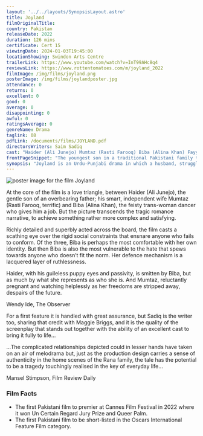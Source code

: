```yaml
---
layout: '../../layouts/SynopsisLayout.astro'
title: Joyland
filmOriginalTitle: 
country: Pakistan
releaseDate: 2022
duration: 126 mins
certificate: Cert 15
viewingDate: 2024-01-03T19:45:00
locationShowing: Swindon Arts Centre
trailerLink: https://www.youtube.com/watch?v=InT99AHc8q4
reviewsLink: https://www.rottentomatoes.com/m/joyland_2022
filmImage: /img/films/joyland.png
posterImage: /img/films/joylandposter.jpg
attendance: 0
returns: 0
excellent: 0
good: 0
average: 0
disappointing: 0
awful: 0
ratingsAverage: 0
genreName: Drama
taglink: 08
pdfLink: /documents/films/JOYLAND.pdf
directorsWriters: Saim Sadiq 
cast: "Haider (Ali Junejo) Mumtaz (Rasti Farooq) Biba (Alina Khan) Fayyaz (Sania Saeed)"
frontPageSnippet: "The youngest son in a traditional Pakistani family takes a job as a back-up dancer in a Bollywood-style burlesque and quickly becomes infatuated with the strong-willed trans-woman who runs the show."
synopsis: "Joyland is an Urdu-Punjabi drama in which a husband, struggling in the confines of his extended family, becomes enamoured by a trans-sexual dancer."
--- 
```

![poster image for the film Joyland]( /img/films/joyland.png ) 

At the core of the film is a love triangle, between Haider (Ali Junejo), the gentle son of an overbearing father; his smart, independent wife Mumtaz (Rasti Farooq, terrific) and Biba (Alina Khan), the feisty trans-woman dancer who gives him a job.  But the picture transcends the tragic romance narrative, to achieve something rather more complex and satisfying.

Richly detailed and superbly acted across the board, the film casts a scathing eye over the rigid social constraints that ensnare anyone who fails to conform.  Of the three, Biba is perhaps the most comfortable with her own identity.  But then Biba is also the most vulnerable to the hate that spews towards anyone who doesn’t fit the norm.  Her defence mechanism is a lacquered layer of ruthlessness.  

Haider, with his guileless puppy eyes and passivity, is smitten by Biba, but as much by what she represents as who she is.  And Mumtaz, reluctantly pregnant and watching helplessly as her freedoms are stripped away, despairs of the future.

<div class="review__author review__author--review1"> 
Wendy Ide, The Observer
</div> 

For a first feature it is handled with great assurance, but Sadiq is the writer too, sharing that credit with Maggie Briggs, and it is the quality of the screenplay that stands out together with the ability of an excellent cast to bring it fully to life…

...The complicated relationships depicted could in lesser hands have taken on an air of melodrama but, just as the production design carries a sense of authenticity in the home scenes of the Rana family, the tale has the potential to be a tragedy touchingly realised in the key of everyday life…

<div class="review__author"> 
Mansel Stimpson, Film Review Daily
</div> 

### Film Facts 

* The first Pakistani film to premier at Cannes Film Festival in 2022 where it won Un Certain Regard Jury Prize and Queer Palm.
* The first Pakistani film to be short-listed in the Oscars International Feature Film category.